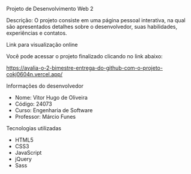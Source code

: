 Projeto de Desenvolvimento Web 2

Descrição:
O projeto consiste em uma página pessoal interativa, na qual são apresentados detalhes sobre o desenvolvedor, suas habilidades, experiências e contatos. 

Link para visualização online

Você pode acessar o projeto finalizado clicando no link abaixo:

https://avalia-o-2-bimestre-entrega-do-github-com-o-projeto-cokj0604n.vercel.app/

Informações do desenvolvedor
- Nome: Vitor Hugo de Oliveira
- Código: 24073
- Curso: Engenharia de Software
- Professor: Márcio Funes

Tecnologias utilizadas

- HTML5
- CSS3
- JavaScript
- jQuery
- Sass
